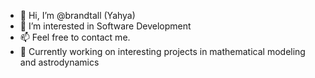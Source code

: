 - 👋 Hi, I’m @brandtall (Yahya)
- 👀 I’m interested in Software Development
- 📫 Feel free to contact me.
- 🔨 Currently working on interesting projects in mathematical modeling and astrodynamics

<!---
brandtall/brandtall is a ✨ special ✨ repository because its `README.md` (this file) appears on your GitHub profile.
You can click the Preview link to take a look at your changes.
--->
